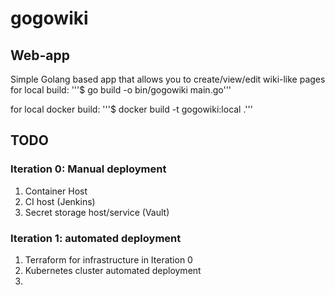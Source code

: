 # gogowiki

## Web-app
Simple Golang based app that allows you to create/view/edit wiki-like pages
for local build:
'''$ go build -o bin/gogowiki main.go'''

for local docker build:
'''$ docker build -t gogowiki:local .'''

## TODO

### Iteration 0: Manual deployment

1. Container Host
2. CI host (Jenkins)
3. Secret storage host/service (Vault)

### Iteration 1: automated deployment

1. Terraform for infrastructure in Iteration 0
2. Kubernetes cluster automated deployment
3. 